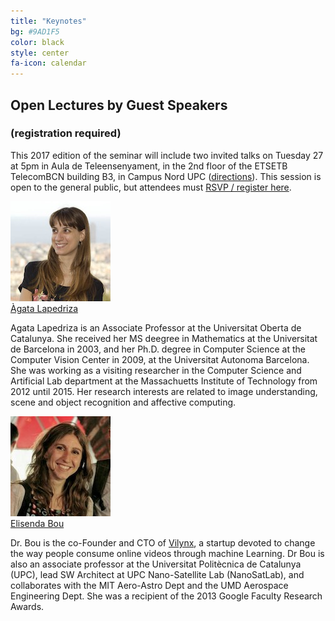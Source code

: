 ```yaml
---
title: "Keynotes"
bg: #9AD1F5
color: black
style: center
fa-icon: calendar
---
```


## Open Lectures by Guest Speakers 
### (registration required)

This 2017 edition of the seminar will include two invited talks on Tuesday 27 at 5pm in Aula de Teleensenyament, in the 2nd floor of the ETSETB TelecomBCN building B3, in Campus Nord UPC ([directions](http://etsetb.upc.edu/en/school/location-maps)). This session is open to the general public, but attendees must [RSVP / register here](https://www.eventbrite.com/e/open-lecture-on-deep-learning-for-vision-agata-lapedriza-and-elisenda-bou-tickets-35049410731).

<div class="author">
    <a href="http://sunai.uoc.edu/~agata/" target="_blank">
      <div class="authorphoto"><img src="img/guests/AgataLapedriza-160x160.jpg"></div>
      <div>Àgata Lapedriza</div>
    </a>
</div>

Agata Lapedriza is an Associate Professor at the Universitat Oberta de Catalunya. She received her MS deegree in Mathematics at the Universitat de Barcelona in 2003, and her Ph.D. degree in Computer Science at the Computer Vision Center in 2009, at the Universitat Autonoma Barcelona. She was working as a visiting researcher in the Computer Science and Artificial Lab department at the Massachuetts Institute of Technology from 2012 until 2015. Her research interests are related to image understanding, scene and object recognition and affective computing.


<div class="author">
    <a href="https://www.linkedin.com/in/elisendabou/?ppe=1" target="_blank">
      <div class="authorphoto"><img src="img/guests/ElisendaBou-160x160.jpg"></div>
      <div>Elisenda Bou</div>
    </a>
</div>

Dr. Bou is the co-Founder and CTO of [Vilynx](vilynx-web), a startup devoted to change the way people consume online videos through machine Learning. Dr Bou is also an associate professor at the Universitat Politècnica de Catalunya (UPC), lead SW Architect at UPC Nano-Satellite Lab (NanoSatLab), and collaborates with the MIT Aero-Astro Dept and the UMD Aerospace Engineering Dept. She was a recipient of the 2013 Google Faculty Research Awards.

[vilynx-web]: http://www.vilynx.com/
